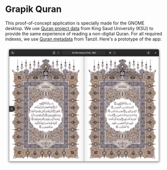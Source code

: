 # Grapik Quran

This proof-of-concept application is specially made for the GNOME desktop. We use [Quran project data](http://quran.ksu.edu.sa/ayat/?l=ar&pg=patches) from King Saud University (KSU) to provide the same experience of reading a non-digital Quran. For all required indexes, we use [Quran metadata](http://tanzil.net) from Tanzil. Here's a prototype of the app:

![Application's propotype](screenshot.png)
